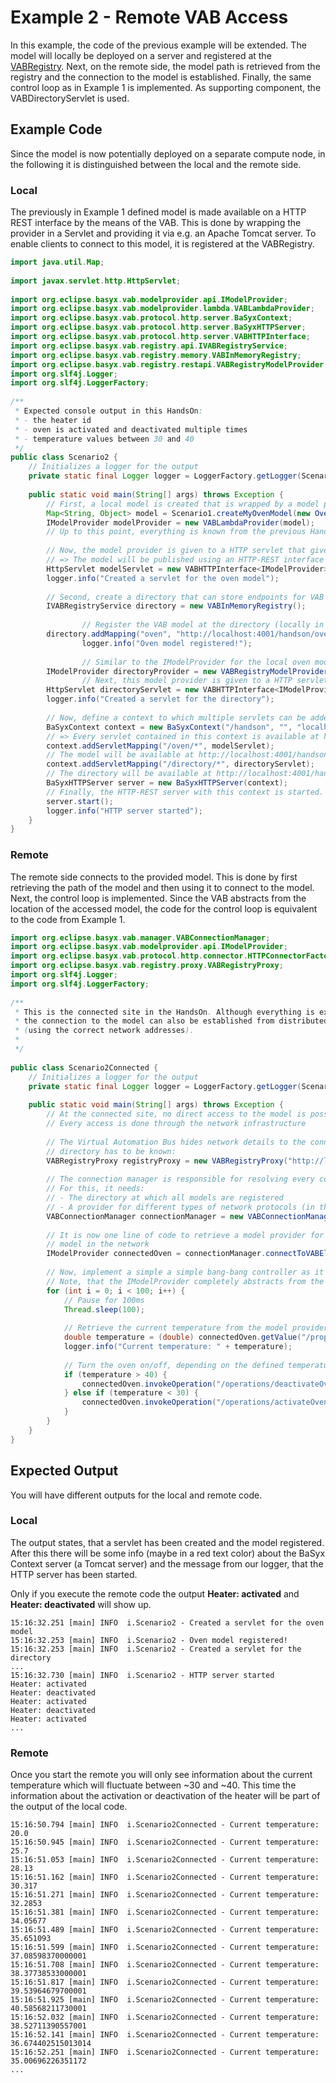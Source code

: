 # Example 2 - Remote VAB Access
In this example, the code of the previous example will be extended. The model will locally be deployed on a server and registered at the [VABRegistry](../../../../../concepts%20and%20architecture/vab/index.md). Next, on the remote side, the model path is retrieved from the registry and the connection to the model is established. Finally, the same control loop as in Example 1 is implemented. As supporting component, the VABDirectoryServlet is used.

## Example Code
Since the model is now potentially deployed on a separate compute node, in the following it is distinguished between the local and the remote side.

### Local
The previously in Example 1 defined model is made available on a HTTP REST interface by the means of the VAB. This is done by wrapping the provider in a Servlet and providing it via e.g. an Apache Tomcat server. To enable clients to connect to this model, it is registered at the VABRegistry.
```java
import java.util.Map;
 
import javax.servlet.http.HttpServlet;
 
import org.eclipse.basyx.vab.modelprovider.api.IModelProvider;
import org.eclipse.basyx.vab.modelprovider.lambda.VABLambdaProvider;
import org.eclipse.basyx.vab.protocol.http.server.BaSyxContext;
import org.eclipse.basyx.vab.protocol.http.server.BaSyxHTTPServer;
import org.eclipse.basyx.vab.protocol.http.server.VABHTTPInterface;
import org.eclipse.basyx.vab.registry.api.IVABRegistryService;
import org.eclipse.basyx.vab.registry.memory.VABInMemoryRegistry;
import org.eclipse.basyx.vab.registry.restapi.VABRegistryModelProvider;
import org.slf4j.Logger;
import org.slf4j.LoggerFactory;
 
/**
 * Expected console output in this HandsOn:
 * - the heater id
 * - oven is activated and deactivated multiple times
 * - temperature values between 30 and 40
 */
public class Scenario2 {
	// Initializes a logger for the output
	private static final Logger logger = LoggerFactory.getLogger(Scenario2.class);
 
	public static void main(String[] args) throws Exception {
		// First, a local model is created that is wrapped by a model provider (see first HandsOn)
		Map<String, Object> model = Scenario1.createMyOvenModel(new Oven());
		IModelProvider modelProvider = new VABLambdaProvider(model);
		// Up to this point, everything is known from the previous HandsOn
 
		// Now, the model provider is given to a HTTP servlet that gives access to the model in the next steps
		// => The model will be published using an HTTP-REST interface
		HttpServlet modelServlet = new VABHTTPInterface<IModelProvider>(modelProvider);
		logger.info("Created a servlet for the oven model");
 
		// Second, create a directory that can store endpoints for VAB models
		IVABRegistryService directory = new VABInMemoryRegistry();
 
                // Register the VAB model at the directory (locally in this case)
		directory.addMapping("oven", "http://localhost:4001/handson/oven");
                logger.info("Oven model registered!");
 
                // Similar to the IModelProvider for the local oven model, a IModelProvider for the directory is created
		IModelProvider directoryProvider = new VABRegistryModelProvider(directory);
                // Next, this model provider is given to a HTTP servlet that gives access to the directory
		HttpServlet directoryServlet = new VABHTTPInterface<IModelProvider>(directoryProvider);
		logger.info("Created a servlet for the directory");
 
		// Now, define a context to which multiple servlets can be added
		BaSyxContext context = new BaSyxContext("/handson", "", "localhost", 4001);
		// => Every servlet contained in this context is available at http://localhost:4001/handson/
		context.addServletMapping("/oven/*", modelServlet);
		// The model will be available at http://localhost:4001/handson/oven/
		context.addServletMapping("/directory/*", directoryServlet);
		// The directory will be available at http://localhost:4001/handson/directory/
		BaSyxHTTPServer server = new BaSyxHTTPServer(context);
		// Finally, the HTTP-REST server with this context is started.
		server.start();
		logger.info("HTTP server started");
	}
}
```

### Remote
The remote side connects to the provided model. This is done by first retrieving the path of the model and then using it to connect to the model. Next, the control loop is implemented. Since the VAB abstracts from the location of the accessed model, the code for the control loop is equivalent to the code from Example 1.
```java
import org.eclipse.basyx.vab.manager.VABConnectionManager;
import org.eclipse.basyx.vab.modelprovider.api.IModelProvider;
import org.eclipse.basyx.vab.protocol.http.connector.HTTPConnectorFactory;
import org.eclipse.basyx.vab.registry.proxy.VABRegistryProxy;
import org.slf4j.Logger;
import org.slf4j.LoggerFactory;
 
/**
 * This is the connected site in the HandsOn. Although everything is executed locally in this HandsOn,
 * the connection to the model can also be established from distributed locations in the network using this code
 * (using the correct network addresses).
 * 
 */
 
public class Scenario2Connected {
	// Initializes a logger for the output
	private static final Logger logger = LoggerFactory.getLogger(Scenario2Connected.class);
 
	public static void main(String[] args) throws Exception {
		// At the connected site, no direct access to the model is possible
		// Every access is done through the network infrastructure
 
		// The Virtual Automation Bus hides network details to the connected site. Only the endpoint of the
		// directory has to be known:
		VABRegistryProxy registryProxy = new VABRegistryProxy("http://localhost:4001/handson/directory/");
 
		// The connection manager is responsible for resolving every connection attempt
		// For this, it needs:
		// - The directory at which all models are registered
		// - A provider for different types of network protocols (in this example, only HTTP-REST)
		VABConnectionManager connectionManager = new VABConnectionManager(registryProxy, new HTTPConnectorFactory());
 
		// It is now one line of code to retrieve a model provider for any registered
		// model in the network
		IModelProvider connectedOven = connectionManager.connectToVABElement("oven");
 
		// Now, implement a simple a simple bang-bang controller as it has been done in the first HandsOn
		// Note, that the IModelProvider completely abstracts from the underlying communication protocol
		for (int i = 0; i < 100; i++) {
			// Pause for 100ms
			Thread.sleep(100);
 
			// Retrieve the current temperature from the model provider
			double temperature = (double) connectedOven.getValue("/properties/temperature");
			logger.info("Current temperature: " + temperature);
 
			// Turn the oven on/off, depending on the defined temperature range
			if (temperature > 40) {
				connectedOven.invokeOperation("/operations/deactivateOven");
			} else if (temperature < 30) {
				connectedOven.invokeOperation("/operations/activateOven");
			}
		}
	}
}
```

## Expected Output
You will have different outputs for the local and remote code.

### Local
The output states, that a servlet has been created and the model registered. After this there will be some info (maybe in a red text color) about the BaSyx Context server (a Tomcat server) and the message from our logger, that the HTTP server has been started.

Only if you execute the remote code the output **Heater: activated** and **Heater: deactivated** will show up.
```
15:16:32.251 [main] INFO  i.Scenario2 - Created a servlet for the oven model
15:16:32.253 [main] INFO  i.Scenario2 - Oven model registered!
15:16:32.253 [main] INFO  i.Scenario2 - Created a servlet for the directory
...
15:16:32.730 [main] INFO  i.Scenario2 - HTTP server started
Heater: activated
Heater: deactivated
Heater: activated
Heater: deactivated
Heater: activated
...
```

### Remote
Once you start the remote you will only see information about the current temperature which will fluctuate between ~30 and ~40. This time the information about the activation or deactivation of the heater will be part of the output of the local code.
```
15:16:50.794 [main] INFO  i.Scenario2Connected - Current temperature: 20.0
15:16:50.945 [main] INFO  i.Scenario2Connected - Current temperature: 25.7
15:16:51.053 [main] INFO  i.Scenario2Connected - Current temperature: 28.13
15:16:51.162 [main] INFO  i.Scenario2Connected - Current temperature: 30.317
15:16:51.271 [main] INFO  i.Scenario2Connected - Current temperature: 32.2853
15:16:51.381 [main] INFO  i.Scenario2Connected - Current temperature: 34.05677
15:16:51.489 [main] INFO  i.Scenario2Connected - Current temperature: 35.651093
15:16:51.599 [main] INFO  i.Scenario2Connected - Current temperature: 37.08598370000001
15:16:51.708 [main] INFO  i.Scenario2Connected - Current temperature: 38.37738533000001
15:16:51.817 [main] INFO  i.Scenario2Connected - Current temperature: 39.53964679700001
15:16:51.925 [main] INFO  i.Scenario2Connected - Current temperature: 40.58568211730001
15:16:52.032 [main] INFO  i.Scenario2Connected - Current temperature: 38.52711390557001
15:16:52.141 [main] INFO  i.Scenario2Connected - Current temperature: 36.674402515013014
15:16:52.251 [main] INFO  i.Scenario2Connected - Current temperature: 35.00696226351172
...
```